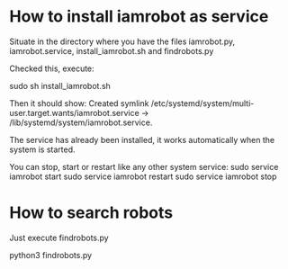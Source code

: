 # How to install iamrobot as service

Situate in the directory where you have the files iamrobot.py, iamrobot.service,
install_iamrobot.sh and findrobots.py

Checked this, execute:

sudo sh install_iamrobot.sh

Then it should show:
Created symlink /etc/systemd/system/multi-user.target.wants/iamrobot.service -> /lib/systemd/system/iamrobot.service.

The service has already been installed, it works automatically when the system
is started.

You can stop, start or restart like any other system service:
sudo service iamrobot start
sudo service iamrobot restart
sudo service iamrobot stop

# How to search robots

Just execute findrobots.py

python3 findrobots.py
